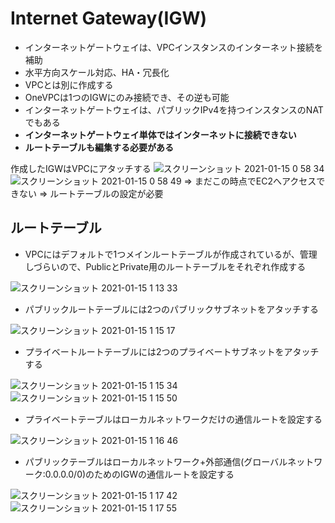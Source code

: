 # Internet Gateway(IGW)
- インターネットゲートウェイは、VPCインスタンスのインターネット接続を補助
 - 水平方向スケール対応、HA・冗長化
- VPCとは別に作成する
- OneVPCは1つのIGWにのみ接続でき、その逆も可能
- インターネットゲートウェイは、パブリックIPv4を持つインスタンスのNATでもある 
- **インターネットゲートウェイ単体ではインターネットに接続できない**
- **ルートテーブルも編集する必要がある**

作成したIGWはVPCにアタッチする
![スクリーンショット 2021-01-15 0 58 34](https://user-images.githubusercontent.com/54907440/104615853-fba2ce00-56cc-11eb-9dfa-a6b0b74765f3.png)
![スクリーンショット 2021-01-15 0 58 49](https://user-images.githubusercontent.com/54907440/104615863-fe052800-56cc-11eb-85db-861643f6b7d1.png)
=> まだこの時点でEC2へアクセスできない
=> ルートテーブルの設定が必要

## ルートテーブル
- VPCにはデフォルトで1つメインルートテーブルが作成されているが、管理しづらいので、PublicとPrivate用のルートテーブルをそれぞれ作成する

![スクリーンショット 2021-01-15 1 13 33](https://user-images.githubusercontent.com/54907440/104618209-c2b82880-56cf-11eb-8def-e38bcb3ea36d.png)

- パブリックルートテーブルには2つのパブリックサブネットをアタッチする

![スクリーンショット 2021-01-15 1 15 17](https://user-images.githubusercontent.com/54907440/104618218-c481ec00-56cf-11eb-8d5d-10d2cbe45798.png)

- プライベートルートテーブルには2つのプライベートサブネットをアタッチする

![スクリーンショット 2021-01-15 1 15 34](https://user-images.githubusercontent.com/54907440/104618222-c5b31900-56cf-11eb-9b24-4f749dfd92df.png)
![スクリーンショット 2021-01-15 1 15 50](https://user-images.githubusercontent.com/54907440/104618227-c6e44600-56cf-11eb-85d5-bdf5a50ce4a5.png)

- プライベートテーブルはローカルネットワークだけの通信ルートを設定する

![スクリーンショット 2021-01-15 1 16 46](https://user-images.githubusercontent.com/54907440/104618228-c77cdc80-56cf-11eb-90ff-ade33899bc9e.png)

- パブリックテーブルはローカルネットワーク+外部通信(グローバルネットワーク:0.0.0.0/0)のためのIGWの通信ルートを設定する

![スクリーンショット 2021-01-15 1 17 42](https://user-images.githubusercontent.com/54907440/104618231-c8157300-56cf-11eb-807d-9b08a1d9b02b.png)
![スクリーンショット 2021-01-15 1 17 55](https://user-images.githubusercontent.com/54907440/104618235-c8ae0980-56cf-11eb-943d-716078082566.png)